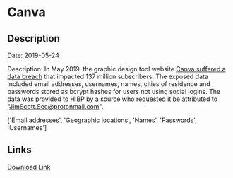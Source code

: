 # Canva

## Description

Date: 2019-05-24

Description:
In May 2019, the graphic design tool website <a href="https://support.canva.com/contact/customer-support/may-24-security-incident-faqs/" target="_blank" rel="noopener">Canva suffered a data breach</a> that impacted 137 million subscribers. The exposed data included email addresses, usernames, names, cities of residence and passwords stored as bcrypt hashes for users not using social logins. The data was provided to HIBP by a source who requested it be attributed to "JimScott.Sec@protonmail.com".


['Email addresses', 'Geographic locations', 'Names', 'Passwords', 'Usernames']

## Links

[Download Link](https://link-to.net/1229997/959.1393208935361/dynamic/?r=Y2FudmEuY29t)